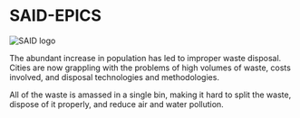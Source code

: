 # SAID-EPICS
![SAID logo](https://user-images.githubusercontent.com/86908588/224539854-e3aa283f-56e2-4230-92ae-0a953f8e0bec.png)

The abundant increase in population has led to improper waste disposal. Cities are now grappling with the problems of high volumes of waste, costs involved, and disposal technologies and methodologies.


All of the waste is amassed in a single bin, making it hard to split the waste, dispose of it properly, and reduce air and water pollution.

